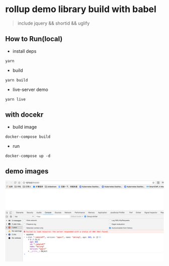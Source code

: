 # rollup demo library build with babel

> include jquery && shortid && uglify

## How to Run(local)

* install deps

```code
yarn
```

* build

```code
yarn build
```

* live-server demo

```code
yarn live
```

## with docekr

* build image

```code
docker-compose build
```

* run

```code
docker-compose up -d
```

## demo images

![image](./images/p.png)